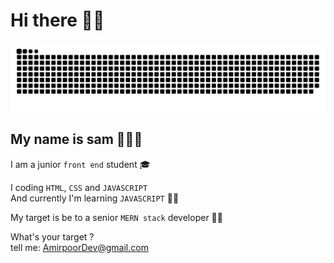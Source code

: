 # Hi there 👋🏻

<picture>
  <source
    media="(prefers-color-scheme: dark)"
    srcset="https://raw.githubusercontent.com/platane/snk/output/github-contribution-grid-snake-dark.svg"
  />
  <source
    media="(prefers-color-scheme: light)"
    srcset="https://raw.githubusercontent.com/platane/snk/output/github-contribution-grid-snake.svg"
  />
  <img
    alt="github contribution grid snake animation"
    src="https://raw.githubusercontent.com/platane/snk/output/github-contribution-grid-snake.svg"
  />
</picture>

## My name is sam 👨🏻‍💻

I am a junior `front end` student 🎓

I coding `HTML`, `CSS` and `JAVASCRIPT`
<br/>
And currently I'm learning `JAVASCRIPT` ✌🏻

My target is be to a senior `MERN stack` developer 💪🏻

What's your target ?
<br />
tell me: <a href="mailto:AmirpoorDev@gmail.com">AmirpoorDev@gmail.com</a>
